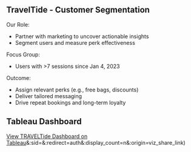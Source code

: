 ## TravelTide - Customer Segmentation

Our Role:
* Partner with marketing to uncover actionable insights
* Segment users and measure perk effectiveness

Focus Group:
* Users with >7 sessions since Jan 4, 2023

Outcome:

* Assign relevant perks (e.g., free bags, discounts)
* Deliver tailored messaging
* Drive repeat bookings and long-term loyalty


## Tableau Dashboard
[View TRAVELTide Dashboard on Tableau](https://public.tableau.com/views/Visualisation_Mastery_Project/TravelTideCustomerRewardsInsights?:language=enGB&publish=yes%D)&:sid=&:redirect=auth&:display_count=n&:origin=viz_share_link)
